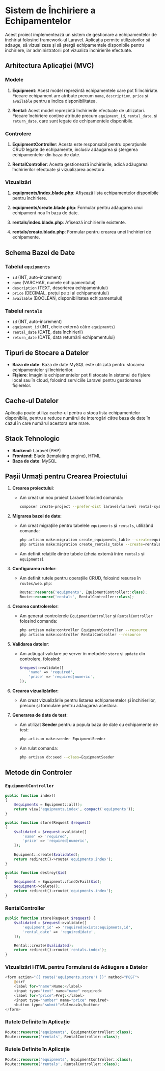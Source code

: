 # Sistem de Închiriere a Echipamentelor

Acest proiect implementează un sistem de gestionare a echipamentelor de închiriat folosind framework-ul Laravel. Aplicația permite utilizatorilor să adauge, să vizualizeze și să ștergă echipamentele disponibile pentru închiriere, iar administratorii pot vizualiza închirierile efectuate.

## Arhitectura Aplicației (MVC)

### Modele
1. **Equipment**: Acest model reprezintă echipamentele care pot fi închiriate. Fiecare echipament are atribute precum `name`, `description`, `price` și `available` pentru a indica disponibilitatea.
   
2. **Rental**: Acest model reprezintă închirierile efectuate de utilizatori. Fiecare închiriere conține atribute precum `equipment_id`, `rental_date`, și `return_date`, care sunt legate de echipamentele disponibile.

### Controlere
1. **EquipmentController**: Acesta este responsabil pentru operațiunile CRUD legate de echipamente, inclusiv adăugarea și ștergerea echipamentelor din baza de date.
   
2. **RentalController**: Acesta gestionează închirierile, adică adăugarea închirierilor efectuate și vizualizarea acestora.

### Vizualizări
1. **equipments/index.blade.php**: Afișează lista echipamentelor disponibile pentru închiriere.
   
2. **equipments/create.blade.php**: Formular pentru adăugarea unui echipament nou în baza de date.

3. **rentals/index.blade.php**: Afișează închirierile existente.

4. **rentals/create.blade.php**: Formular pentru crearea unei închirieri de echipamente.

## Schema Bazei de Date

### Tabelul `equipments`
- `id` (INT, auto-increment)
- `name` (VARCHAR, numele echipamentului)
- `description` (TEXT, descrierea echipamentului)
- `price` (DECIMAL, prețul pe zi al echipamentului)
- `available` (BOOLEAN, disponibilitatea echipamentului)

### Tabelul `rentals`
- `id` (INT, auto-increment)
- `equipment_id` (INT, cheie externă către `equipments`)
- `rental_date` (DATE, data închirierii)
- `return_date` (DATE, data returnării echipamentului)

## Tipuri de Stocare a Datelor

- **Baza de date**: Baza de date MySQL este utilizată pentru stocarea echipamentelor și închirierilor.
- **Fișiere**: Imaginile echipamentelor pot fi stocate în sistemul de fișiere local sau în cloud, folosind serviciile Laravel pentru gestionarea fișierelor.

## Cache-ul Datelor

Aplicația poate utiliza cache-ul pentru a stoca lista echipamentelor disponibile, pentru a reduce numărul de interogări către baza de date în cazul în care numărul acestora este mare.

## Stack Tehnologic

- **Backend**: Laravel (PHP)
- **Frontend**: Blade (templating engine), HTML
- **Baza de date**: MySQL

## Pașii Urmați pentru Crearea Proiectului

1. **Crearea proiectului**:
   - Am creat un nou proiect Laravel folosind comanda:
     ```bash
     composer create-project --prefer-dist laravel/laravel rental-system
     ```

2. **Migrarea bazei de date**:
   - Am creat migrațiile pentru tabelele `equipments` și `rentals`, utilizând comanda:
     ```bash
     php artisan make:migration create_equipments_table --create=equipments
     php artisan make:migration create_rentals_table --create=rentals
     ```
   - Am definit relațiile dintre tabele (cheia externă între `rentals` și `equipments`).

3. **Configurarea rutelor**:
   - Am definit rutele pentru operațiile CRUD, folosind resurse în `routes/web.php`:
     ```php
     Route::resource('equipments', EquipmentController::class);
     Route::resource('rentals', RentalController::class);
     ```

4. **Crearea controlerelor**:
   - Am generat controlerele `EquipmentController` și `RentalController` folosind comanda:
     ```bash
     php artisan make:controller EquipmentController --resource
     php artisan make:controller RentalController --resource
     ```

5. **Validarea datelor**:
   - Am adăugat validare pe server în metodele `store` și `update` din controlere, folosind:
     ```php
     $request->validate([
         'name' => 'required',
         'price' => 'required|numeric',
     ]);
     ```

6. **Crearea vizualizărilor**:
   - Am creat vizualizările pentru listarea echipamentelor și închirierilor, precum și formulare pentru adăugarea acestora.

7. **Generarea de date de test**:
   - Am utilizat **Seeder** pentru a popula baza de date cu echipamente de test:
     ```bash
     php artisan make:seeder EquipmentSeeder
     ```
   - Am rulat comanda:
     ```bash
     php artisan db:seed --class=EquipmentSeeder
     ```

## Metode din Controler

### `EquipmentController`
```php
public function index()
{
    $equipments = Equipment::all();
    return view('equipments.index', compact('equipments'));
}

public function store(Request $request)
{
    $validated = $request->validate([
        'name' => 'required',
        'price' => 'required|numeric',
    ]);
    
    Equipment::create($validated);
    return redirect()->route('equipments.index');
}

public function destroy($id)
{
    $equipment = Equipment::findOrFail($id);
    $equipment->delete();
    return redirect()->route('equipments.index');
}
```
### RentalController

```php
public function store(Request $request) {
    $validated = $request->validate([
        'equipment_id' => 'required|exists:equipments,id',
        'rental_date' => 'required|date',
    ]);

    Rental::create($validated);
    return redirect()->route('rentals.index');
}
```

### Vizualizări HTML pentru Formularul de Adăugare a Datelor
```php
<form action="{{ route('equipments.store') }}" method="POST">
    @csrf
    <label for="name">Nume:</label>
    <input type="text" name="name" required>
    <label for="price">Preț:</label>
    <input type="number" name="price" required>
    <button type="submit">Salvează</button>
</form>
```
### Rutele Definite în Aplicație
```php
Route::resource('equipments', EquipmentController::class);
Route::resource('rentals', RentalController::class);

```

### Rutele Definite în Aplicație
```php
Route::resource('equipments', EquipmentController::class);
Route::resource('rentals', RentalController::class);

```
